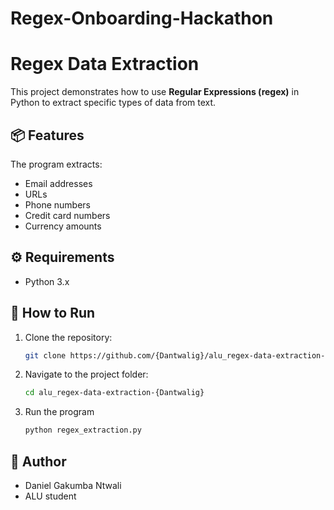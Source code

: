 # Regex-Onboarding-Hackathon
# Regex Data Extraction

This project demonstrates how to use **Regular Expressions (regex)** in Python to extract specific types of data from text.

## 📦 Features
The program extracts:
- Email addresses
- URLs
- Phone numbers
- Credit card numbers
- Currency amounts


## ⚙️ Requirements
- Python 3.x

## 🚀 How to Run
1. Clone the repository:
   ```bash
   git clone https://github.com/{Dantwalig}/alu_regex-data-extraction-{Dantwalig}.git
2. Navigate to the project folder:
   ```bash
   cd alu_regex-data-extraction-{Dantwalig}
3. Run the program
   ```bash
   python regex_extraction.py


## 👤 Author
- Daniel Gakumba Ntwali
- ALU student


